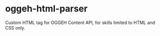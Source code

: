 # oggeh-html-parser
Custom HTML tag for OGGEH Content API, for skills limited to HTML and CSS only.
